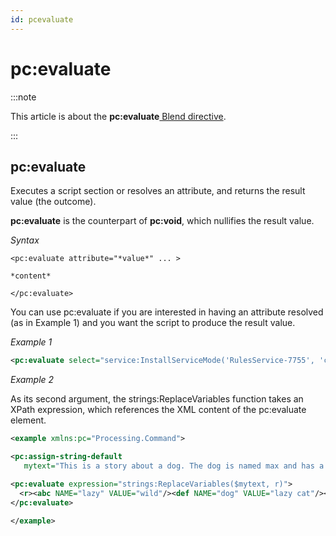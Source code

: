 ```yaml
---
id: pcevaluate
---
```


# pc:evaluate




:::note

This article is about the **pc:evaluate**[ Blend directive](/docs/Repositories/Blend_directives).

:::

## **pc:evaluate**

Executes a script section or resolves an attribute, and returns the result value (the outcome).

**pc:evaluate** is the counterpart of **pc:void**, which nullifies the result value.

*Syntax*
 

```
<pc:evaluate attribute="*value*" ... >

*content*

</pc:evaluate>
```

You can use pc:evaluate if you are interested in having an attribute resolved (as in Example 1) and you want the script to produce the result value.

*Example 1*

```xml
<pc:evaluate select="service:InstallServiceMode('RulesService-7755', 'c:\usd90\bin\RulesService.exe', 'bla', 'manual')"/>
```

*Example 2*

As its second argument, the strings:ReplaceVariables function takes an XPath expression, which references the XML content of the pc:evaluate element.

```xml
<example xmlns:pc="Processing.Command">

<pc:assign-string-default
   mytext="This is a story about a dog. The dog is named max and has a big tail" />

<pc:evaluate expression="strings:ReplaceVariables($mytext, r)">
  <r><abc NAME="lazy" VALUE="wild"/><def NAME="dog" VALUE="lazy cat"/><def NAME="max" VALUE="fifi"/></r>
</pc:evaluate>

</example>
```

 